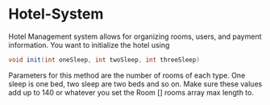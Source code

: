 # Hotel-System

Hotel Management system allows for organizing rooms, users, and payment information. You want to initialize the hotel using

```java
void init(int oneSleep, int twoSleep, int threeSleep)
```
Parameters for this method are the number of rooms of each type. One sleep is one bed, two sleep are two beds and so on. Make sure these values add up to 140 or whatever you set the Room [] rooms array max length to.
